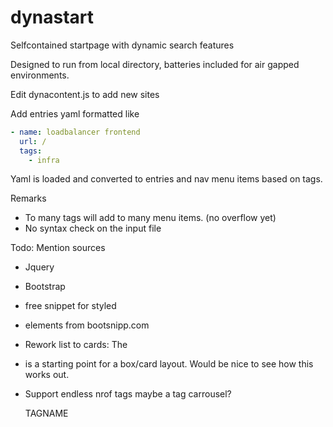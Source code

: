 # dynastart
Selfcontained startpage with dynamic search features

Designed to run from local directory, batteries included for air gapped environments.

Edit dynacontent.js to add new sites

Add entries yaml formatted like

```yaml
- name: loadbalancer frontend
  url: /
  tags:
    - infra
```


Yaml is loaded and converted to entries and nav menu items based on tags.


Remarks
- To many tags will add to many menu items. (no overflow yet)
- No syntax check on the input file

Todo:
Mention sources
- Jquery
- Bootstrap
- free snippet for styled <li> elements from bootsnipp.com

- Rework list to cards:
The <li> is a starting point for a box/card layout.
Would be nice to see how this works out.

- Support endless nrof tags
  maybe a tag carrousel?

  <prev> TAGNAME <next>

  